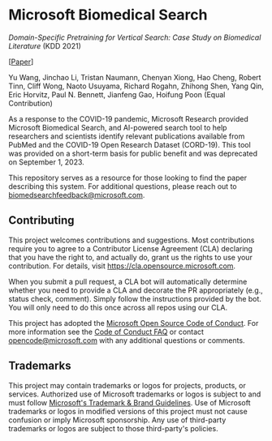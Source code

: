 # Microsoft Biomedical Search

*Domain-Specific Pretraining for Vertical Search: Case Study on Biomedical Literature* (KDD 2021)

[[Paper](https://dl.acm.org/doi/10.1145/3447548.3469053)]

Yu Wang, Jinchao Li, Tristan Naumann, Chenyan Xiong, Hao Cheng, Robert Tinn, Cliff Wong, Naoto Usuyama, Richard Rogahn, Zhihong Shen, Yang Qin, Eric Horvitz, Paul N. Bennett, Jianfeng Gao, Hoifung Poon (Equal Contribution)

As a response to the COVID-19 pandemic, Microsoft Research provided Microsoft Biomedical Search, and AI-powered search tool to help researchers and scientists identify relevant publications available from PubMed and the COVID-19 Open Research Dataset (CORD-19). This tool was provided on a short-term basis for public benefit and was deprecated on September 1, 2023.

This repository serves as a resource for those looking to find the paper describing this system. For additional questions, please reach out to biomedsearchfeedback@microsoft.com.

## Contributing

This project welcomes contributions and suggestions.  Most contributions require you to agree to a
Contributor License Agreement (CLA) declaring that you have the right to, and actually do, grant us
the rights to use your contribution. For details, visit https://cla.opensource.microsoft.com.

When you submit a pull request, a CLA bot will automatically determine whether you need to provide
a CLA and decorate the PR appropriately (e.g., status check, comment). Simply follow the instructions
provided by the bot. You will only need to do this once across all repos using our CLA.

This project has adopted the [Microsoft Open Source Code of Conduct](https://opensource.microsoft.com/codeofconduct/).
For more information see the [Code of Conduct FAQ](https://opensource.microsoft.com/codeofconduct/faq/) or
contact [opencode@microsoft.com](mailto:opencode@microsoft.com) with any additional questions or comments.

## Trademarks

This project may contain trademarks or logos for projects, products, or services. Authorized use of Microsoft 
trademarks or logos is subject to and must follow 
[Microsoft's Trademark & Brand Guidelines](https://www.microsoft.com/en-us/legal/intellectualproperty/trademarks/usage/general).
Use of Microsoft trademarks or logos in modified versions of this project must not cause confusion or imply Microsoft sponsorship.
Any use of third-party trademarks or logos are subject to those third-party's policies.
